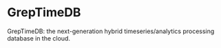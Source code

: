 # GrepTimeDB
GrepTimeDB: the next-generation hybrid timeseries/analytics processing database in the cloud.
